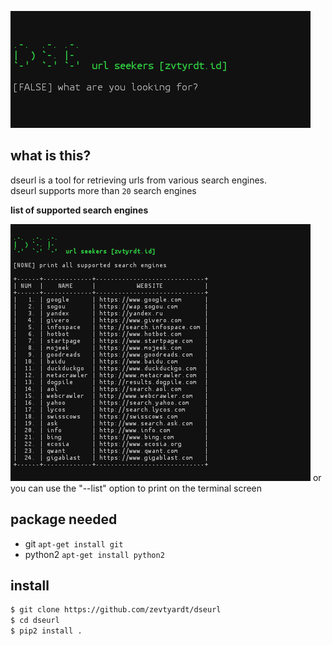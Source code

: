 ![Screenshot](.images/dseurl-base.png)

## what is this?
dseurl is a tool for retrieving urls from various search engines.<br>dseurl supports more than `20` search engines

**list of supported search engines**

![Screenshot](.images/dseurl-list.png)
or you can use the "--list" option to print on the terminal screen

## package needed
* git `apt-get install git`
* python2 `apt-get install python2`

## install
```zsh
$ git clone https://github.com/zevtyardt/dseurl
$ cd dseurl
$ pip2 install .
```
